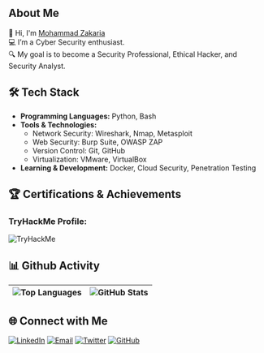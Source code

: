 ## About Me

👋 Hi, I'm [Mohammad Zakaria](https://github.com/mohammad-zakaria)  
💻 I’m a Cyber Security enthusiast.  
🔍 My goal is to become a Security Professional, Ethical Hacker, and Security Analyst.

## 🛠️ Tech Stack

- **Programming Languages:** Python, Bash
- **Tools & Technologies:**  
    - Network Security: Wireshark, Nmap, Metasploit
    - Web Security: Burp Suite, OWASP ZAP
    - Version Control: Git, GitHub
    - Virtualization: VMware, VirtualBox
- **Learning & Development:** Docker, Cloud Security, Penetration Testing

## 🏆 Certifications & Achievements

### TryHackMe Profile:
<img src="https://tryhackme-badges.s3.amazonaws.com/0hour.png" alt="TryHackMe">




## 📊 Github Activity

| ![Top Languages](https://github-readme-stats.vercel.app/api/top-langs/?username=mohammad-zakaria&theme=dark&hide_border=false&include_all_commits=false&count_private=false&layout=compact) | ![GitHub Stats](https://github-readme-stats.vercel.app/api?username=mohammad-zakaria&show_icons=true&theme=dark&hide_border=false&count_private=true) |
| ------------------------------------------------------------------------------------------------------------------ | ------------------------------------------------------------------------------------------------------------- |


## 🌐 Connect with Me

[![LinkedIn](https://img.shields.io/badge/LinkedIn-zakariamohammad-0077B5?style=flat-square&logo=linkedin&logoColor=white)](https://www.linkedin.com/in/zakariamohammad)
[![Email](https://img.shields.io/badge/Email-mohammadzakaria@ieee.org-D14836?style=flat-square&logo=gmail&logoColor=white)](mailto:mohammadzakaria@ieee.org)
[![Twitter](https://img.shields.io/badge/Twitter-ZakariaBinahmed-1DA1F2?style=flat-square&logo=twitter&logoColor=white)](https://twitter.com/ZakariaBinahmed)
[![GitHub](https://img.shields.io/badge/GitHub-mohammad--zakaria-100000?style=flat-square&logo=github&logoColor=white)](https://github.com/mohammad-zakaria)




<!-- As-salau Alyka👋
This is Mohammad Zakariyya Bin Ahmed, an Engineering student from Bangladesh, with expertise in Data Analysis and Web Design. Mohammad consider himself a 'forever student' eager to both build on his academic foundation in EE, CS and stay tune with the latest technical skills through continued coursework and professional developement. His hunger for knowledge and determination to turn learnig into acquiring has contributed to his most recent success. He is currently perusing B.S. in Electrical and Electronics Engineering at International Islamic University Chittagong.</br>
Connect: <h1><a href="https://www.linkedin.com/in/thisismohammad/"> LinkedIn </a> | <a href="https://twitter.com/yepitszakaria">Twitter</a></h1>
If you fancy a chit-chat, drop me a line at
💌 heyzakariyya@gmail.com  --> 
<!--
**mohammad-zakaria/mohammad-zakaria** is a ✨ _special_ ✨ repository because its `README.md` (this file) appears on your GitHub profile.

Here are some ideas to get you started:

- 🔭 I’m currently working on ...
- 🌱 I’m currently learning ...
- 👯 I’m looking to collaborate on ...
- 🤔 I’m looking for help with ...
- 💬 Ask me about ...
- 📫 How to reach me: ...
- 😄 Pronouns: ...
- ⚡ Fun fact: ...
-->
